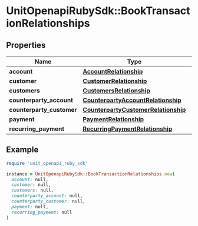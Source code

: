 # UnitOpenapiRubySdk::BookTransactionRelationships

## Properties

| Name | Type | Description | Notes |
| ---- | ---- | ----------- | ----- |
| **account** | [**AccountRelationship**](AccountRelationship.md) |  |  |
| **customer** | [**CustomerRelationship**](CustomerRelationship.md) |  | [optional] |
| **customers** | [**CustomersRelationship**](CustomersRelationship.md) |  | [optional] |
| **counterparty_account** | [**CounterpartyAccountRelationship**](CounterpartyAccountRelationship.md) |  |  |
| **counterparty_customer** | [**CounterpartyCustomerRelationship**](CounterpartyCustomerRelationship.md) |  |  |
| **payment** | [**PaymentRelationship**](PaymentRelationship.md) |  | [optional] |
| **recurring_payment** | [**RecurringPaymentRelationship**](RecurringPaymentRelationship.md) |  | [optional] |

## Example

```ruby
require 'unit_openapi_ruby_sdk'

instance = UnitOpenapiRubySdk::BookTransactionRelationships.new(
  account: null,
  customer: null,
  customers: null,
  counterparty_account: null,
  counterparty_customer: null,
  payment: null,
  recurring_payment: null
)
```


